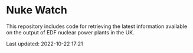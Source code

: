 # Nuke Watch

This repository includes code for retrieving the latest information available on the output of EDF nuclear power plants in the UK.

Last updated: 2022-10-22 17:21